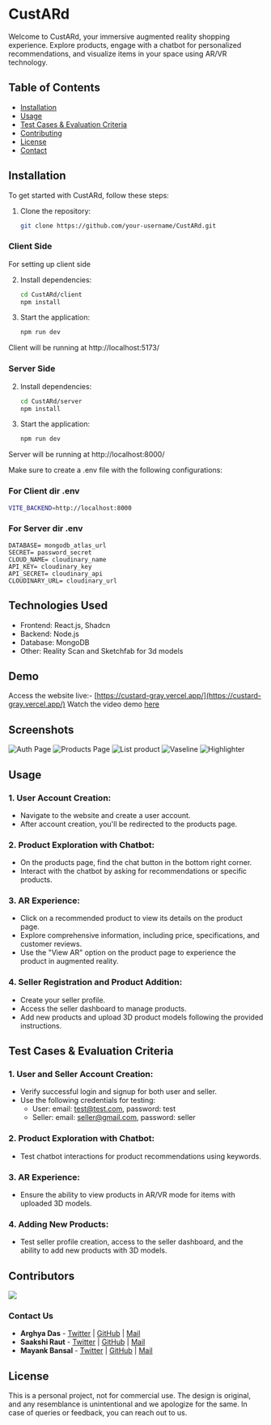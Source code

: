# CustARd

Welcome to CustARd, your immersive augmented reality shopping experience. Explore products, engage with a chatbot for personalized recommendations, and visualize items in your space using AR/VR technology.

## Table of Contents

- [Installation](#installation)
- [Usage](#usage)
- [Test Cases & Evaluation Criteria](#test-cases--evaluation-criteria)
- [Contributing](#contributing)
- [License](#license)
- [Contact](#contact)

## Installation

To get started with CustARd, follow these steps:

1. Clone the repository:

   ```bash
   git clone https://github.com/your-username/CustARd.git
   ```

### Client Side

For setting up client side

2. Install dependencies:

   ```bash
   cd CustARd/client
   npm install
   ```

3. Start the application:

   ```bash
   npm run dev
   ```

Client will be running at http://localhost:5173/

### Server Side

2. Install dependencies:

   ```bash
   cd CustARd/server
   npm install
   ```

3. Start the application:

   ```bash
   npm run dev
   ```

Server will be running at http://localhost:8000/

Make sure to create a .env file with the following configurations:

### For Client dir .env

```bash
VITE_BACKEND=http://localhost:8000
```

### For Server dir .env

```
DATABASE= mongodb_atlas_url
SECRET= password_secret
CLOUD_NAME= cloudinary_name
API_KEY= cloudinary_key
API_SECRET= cloudinary_api
CLOUDINARY_URL= cloudinary_url
```

## Technologies Used

- Frontend: React.js, Shadcn
- Backend: Node.js
- Database: MongoDB
- Other: Reality Scan and Sketchfab for 3d models

## Demo

Access the website live:- [https://custard-gray.vercel.app/](https://custard-gray.vercel.app/)
Watch the video demo [here](https://drive.google.com/file/d/1-IxMY_eFQ6qImF7--TxALaCoFJVurlv_/view?usp=sharing)

## Screenshots

![Auth Page](https://res.cloudinary.com/dwuyp1nss/image/upload/v1708788101/login_jzhtwj.png)
![Products Page](https://res.cloudinary.com/dwuyp1nss/image/upload/v1708788103/products_wpi1aj.png)
![List product](https://res.cloudinary.com/dwuyp1nss/image/upload/v1708788102/list_product_nvapeu.png)
![Vaseline](https://res.cloudinary.com/dwuyp1nss/image/upload/v1708788114/Vaseline_gn93gf.png)
![Highlighter](https://res.cloudinary.com/dwuyp1nss/image/upload/v1708788101/highlighter_izb7px.png)

## Usage

### 1. User Account Creation:

- Navigate to the website and create a user account.
- After account creation, you'll be redirected to the products page.

### 2. Product Exploration with Chatbot:

- On the products page, find the chat button in the bottom right corner.
- Interact with the chatbot by asking for recommendations or specific products.

### 3. AR Experience:

- Click on a recommended product to view its details on the product page.
- Explore comprehensive information, including price, specifications, and customer reviews.
- Use the "View AR" option on the product page to experience the product in augmented reality.

### 4. Seller Registration and Product Addition:

- Create your seller profile.
- Access the seller dashboard to manage products.
- Add new products and upload 3D product models following the provided instructions.

## Test Cases & Evaluation Criteria

### 1. User and Seller Account Creation:

- Verify successful login and signup for both user and seller.
- Use the following credentials for testing:
  - User: email: test@test.com, password: test
  - Seller: email: seller@gmail.com, password: seller

### 2. Product Exploration with Chatbot:

- Test chatbot interactions for product recommendations using keywords.

### 3. AR Experience:

- Ensure the ability to view products in AR/VR mode for items with uploaded 3D models.

### 4. Adding New Products:

- Test seller profile creation, access to the seller dashboard, and the ability to add new products with 3D models.

## Contributors

<a href="https://github.com/Arghyahub/CustARd/graphs/contributors">
  <img src="https://contrib.rocks/image?repo=ArghyaHub/custard" />
</a>

<!-- Contact us -->
### Contact Us

- **Arghya Das** - [Twitter](https://twitter.com/ArghyaDas04) | [GitHub](https://github.com/Arghyahub) | [Mail](mailto:arghyadas242004@gmail.com)
- **Saakshi Raut** - [Twitter](https://twitter.com/saakshitwt) | [GitHub](https://github.com/saakshiraut28) | [Mail](mailto:saakshiraut28@gmail.com)
- **Mayank Bansal** - [Twitter](https://twitter.com/SimplerMayank) | [GitHub](https://github.com/MayankBansal12) | [Mail](mailto:mayankbansal125@gmail.com)

## License

This is a personal project, not for commercial use. The design is original, and any resemblance is unintentional and we apologize for the same. In case of queries or feedback, you can reach out to us.
